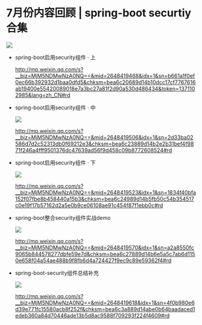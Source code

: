 # 7月份内容回顾 | spring-boot securtiy合集


  ![](https://syske-pic-bed.oss-cn-hangzhou.aliyuncs.com/imgs/face-img-808db09d2e6e4e48aa728f862b7f02df.jpg)
- spring-boot启用security组件 · 上

  http://mp.weixin.qq.com/s?__biz=MjM5NDMwNzA0NQ==&mid=2648419468&idx=1&sn=b661a1f0ef0ec66b392932d1baa0dfd5&chksm=bea6c20689d14b10dcc17cf7767616ab19400e55420089018e7a3bc27a81f2d90a530d486434&token=1371102985&lang=zh_CN#rd

- spring-boot启用security组件 · 中

  ![](https://syske-pic-bed.oss-cn-hangzhou.aliyuncs.com/imgs/face-img-14a5df602c3741978fb00e85197f9c4d.jpg)

  http://mp.weixin.qq.com/s?__biz=MjM5NDMwNzA0NQ==&mid=2648419506&idx=1&sn=2d33ba02586d7d2c52313db0f69212e3&chksm=bea6c23889d14b2e2b31bef4f9871f246a4fff9501376dc47639ad56f9d458c09b8772608524#rd

- spring-boot启用security组件 · 下

  ![](https://syske-pic-bed.oss-cn-hangzhou.aliyuncs.com/imgs/face-img-a744e1369a154c51a0e68b388418f971.jpg)

  http://mp.weixin.qq.com/s?__biz=MjM5NDMwNzA0NQ==&mid=2648419523&idx=1&sn=1834f40bfa152f07fbe8b458440a15b3&chksm=bea6c24989d14b5fb50c54b354517c0e19f17b57162d2a5e0b9ce06108ae91c454f87f1ebb0c#rd

- spring-boot整合security组件实战demo

  ![](https://syske-pic-bed.oss-cn-hangzhou.aliyuncs.com/imgs/face-img-7c51800591f04f79bf5f1ac4ebb04611.jpg)

  http://mp.weixin.qq.com/s?__biz=MjM5NDMwNzA0NQ==&mid=2648419570&idx=1&sn=a2a8550fc9065b844578277dbfe59e7d&chksm=bea6c27889d14b6e5a5c7ab6d1150e658f04a54ae488b9f8fb6d4a724427f9ec9c89e59362f4#rd

- spring-boot-security组件总结补充

  ![](https://syske-pic-bed.oss-cn-hangzhou.aliyuncs.com/imgs/face-img-b7c0c1016c184096b661166f2e43cf93.jpg)

  http://mp.weixin.qq.com/s?__biz=MjM5NDMwNzA0NQ==&mid=2648419618&idx=1&sn=4f0b980e6d39e771fc15580acb8f252f&chksm=bea6c3a889d14abe0b64baadaced1edeb360a84d70446ade13b5d8ac9588f709293f224f4609#rd

